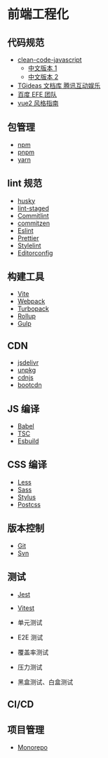 # 前端工程化

## 代码规范

- [clean-code-javascript](https://github.com/ryanmcdermott/clean-code-javascript)
  - [中文版本 1](https://github.com/alivebao/clean-code-js)
  - [中文版本 2](https://github.com/beginor/clean-code-javascript)
- [TGideas 文档库 腾讯互动娱乐](https://tgideas.qq.com/doc/index.html)
- [百度 EFE 团队](https://github.com/ecomfe/spec)
- [vue2 风格指南](https://v2.cn.vuejs.org/v2/style-guide/index.html)

## 包管理

- [npm](https://www.npmjs.com)
- [pnpm](https://pnpm.io)
- [yarn](https://yarnpkg.com)

## lint 规范

- [husky](https://github.com/typicode/husky)
- [lint-staged](https://github.com/lint-staged/lint-staged)
- [Commitlint](https://github.com/conventional-changelog/commitlint)
- [commitzen](https://github.com/commitizen/cz-cli)
- [Eslint](https://eslint.org)
- [Prettier](https://prettier.io)
- [Stylelint](https://github.com/stylelint/stylelint)
- [Editorconfig](http://editorconfig.org)

## 构建工具

- [Vite](https://vitejs.dev)
- [Webpack](https://webpack.js.org)
- [Turbopack](https://turbo.build/pack)
- [Rollup](https://rollupjs.org)
- [Gulp](https://gulpjs.com)

## CDN

- [jsdelivr](https://www.jsdelivr.com)
- [unpkg](https://unpkg.com)
- [cdnjs](https://cdnjs.com/libraries)
- [bootcdn](https://www.bootcdn.cn)

## JS 编译

- [Babel](https://babeljs.io)
- [TSC](https://www.typescriptlang.org/docs/handbook/2/basic-types.html#tsc-the-typescript-compiler)
- [Esbuild](https://esbuild.github.io)

## CSS 编译

- [Less](https://lesscss.org)
- [Sass](https://sass-lang.com)
- [Stylus](https://stylus-lang.com)
- [Postcss](https://postcss.org)

## 版本控制

- [Git](https://git-scm.com)
- [Svn](https://tortoisesvn.net)

## 测试

- [Jest](https://jestjs.io)
- [Vitest](https://vitejs.dev)

- 单元测试
- E2E 测试
- 覆盖率测试
- 压力测试
- 黑盒测试、白盒测试

## CI/CD

## 项目管理

- [Monorepo](https://monorepo.tools)
